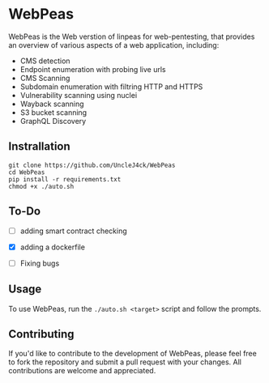 # WebPeas

WebPeas is the Web verstion of linpeas for web-pentesting, that provides an overview of various aspects of a web application, including:

- CMS detection
- Endpoint enumeration with probing live urls
- CMS Scanning
- Subdomain enumeration with filtring HTTP and HTTPS
- Vulnerability scanning using nuclei
- Wayback scanning
- S3 bucket scanning
- GraphQL Discovery

## Instrallation
```
git clone https://github.com/UncleJ4ck/WebPeas
cd WebPeas
pip install -r requirements.txt
chmod +x ./auto.sh
```

## To-Do

- [ ] adding smart contract checking
- [x] adding a dockerfile
- [ ] Fixing bugs


## Usage

To use WebPeas, run the ```./auto.sh <target>``` script and follow the prompts.

## Contributing

If you'd like to contribute to the development of WebPeas, please feel free to fork the repository and submit a pull request with your changes. All contributions are welcome and appreciated.
